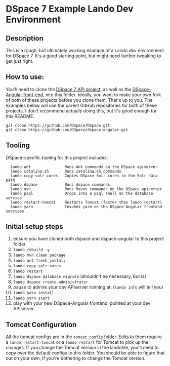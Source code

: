 # DSpace 7 Example Lando Dev Environment

## Description

This is a rough, but ultimately _working_ example of a Lando dev environment for DSpace 7.
It's a good starting point, but might need further tweaking to get just right.

## How to use:

You'll need to clone the [DSpace 7 API project](https://github.com/DSpace/dspace/), as well as the [DSpace-Angular front-end](https://github.com/DSpace/dspace-angular/), 
into this folder. Ideally, you want to make your own fork of both of these projects before you clone them. 
That's up to you. The examples below will use the parent GitHub repositories for both of these projects. 
I don't recommend actually doing this, but it's good enough for this README.

```
git clone https://github.com/DSpace/DSpace.git
git clone https://github.com/DSpace/dspace-angular.git
```
## Tooling

DSpace-specific tooling for this project includes:

```
  lando ant               Runs Ant commands on the DSpace apiserver
  lando catalina.sh       Runs catalina.sh commands
  lando copy-solr-cores   Copies DSpace Solr cores to the Solr data path
  lando dspace            Runs dspace commands
  lando mvn               Runs Maven commands on the DSpace apiserver
  lando psql              Drops into a psql shell on the database service
  lando restart-tomcat    Restarts Tomcat (faster than lando restart)
  lando yarn              Invokes yarn on the DSpace-Angular frontend servicee
```

## Initial setup steps
1. ensure you have cloned both dspace and dspace-angular to this project folder
2. `lando rebuild -y`
3. `lando mvn clean package`
4. `lando ant fresh_install`
5. `lando copy-solr-cores`
6. `lando restart`
7. `lando dspace database migrate` (shouldn't be necessary, but is)
8. `lando dspace create-administrator`
9. pause to admire your dev APIserver running at: (`lando info` will tell you)
10. `lando yarn install`
11. `lando yarn start`
12. play with your new DSpace-Angular frontend, pointed at your dev APIserver

## Tomcat Configuration
All the tomcat configs are in the `tomcat_config` folder. Edits to them require a `lando restart-tomcat` or a `lando restart` for Tomcat to pick up the changes. If you change the Tomcat version in the landofile, you'll need to copy over the default configs to this folder. You should be able to figure that out on your own, if you're bothering to change the Tomcat version.